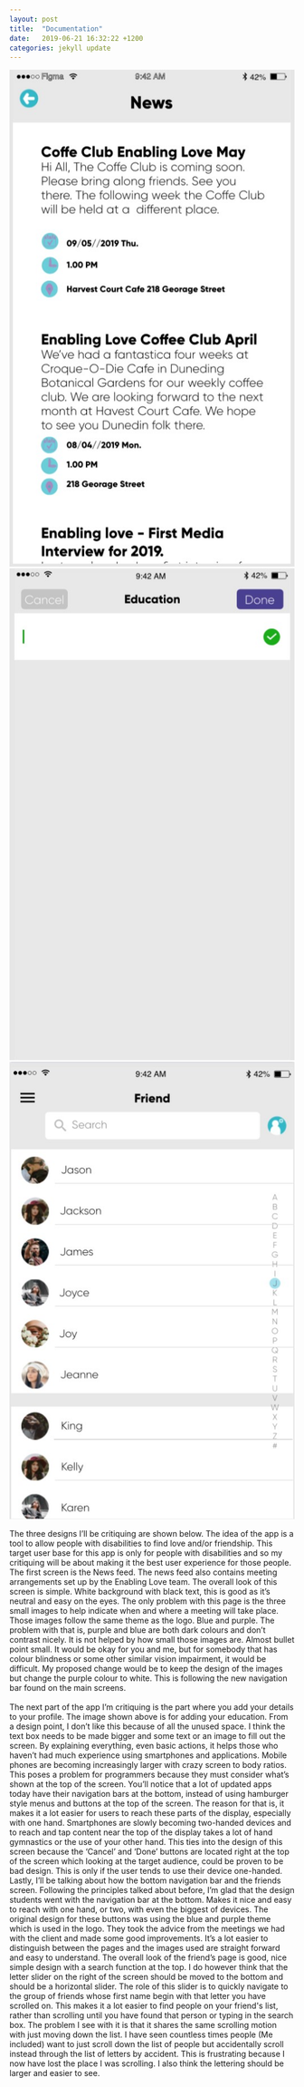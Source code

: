```yaml
---
layout: post
title:  "Documentation"
date:   2019-06-21 16:32:22 +1200
categories: jekyll update
---
```



![](/assets/ev29.jpg)
![](/assets/ev30.jpg)
![](/assets/ev31.jpg)

  The three designs I’ll be critiquing are shown below. The idea of the app is a tool to allow people with disabilities to find love and/or friendship. This target user base for this app is only for people with disabilities and so my critiquing will be about making it the best user experience for those people. 
 <br>
 The first screen is the News feed.  The news feed also contains meeting arrangements set up by the Enabling Love team. The overall look of this screen is simple. White background with black text, this is good as it’s neutral and easy on the eyes. The only problem with this page is the three small images to help indicate when and where a meeting will take place. Those images follow the same theme as the logo. Blue and purple. The problem with that is, purple and blue are both dark colours and don’t contrast nicely. It is not helped by how small those images are. Almost bullet point small. It would be okay for you and me, but for somebody that has colour blindness or some other similar vision impairment, it would be difficult. My proposed change would be to keep the design of the images but change the purple colour to white. This is following the new navigation bar found on the main screens.  
 <br>
 The next part of the app I’m critiquing is the part where you add your details to your profile. The image shown above is for adding your education. From a design point, I don’t like this because of all the unused space. I think the text box needs to be made bigger and some text or an image to fill out the screen. By explaining everything, even basic actions, it helps those who haven’t had much experience using smartphones and applications. Mobile phones are becoming increasingly larger with crazy screen to body ratios. This poses a problem for programmers because they must consider what’s shown at the top of the screen. You’ll notice that a lot of updated apps today have their navigation bars at the bottom, instead of using hamburger style menus and buttons at the top of the screen. The reason for that is, it makes it a lot easier for users to reach these parts of the display, especially with one hand. Smartphones are slowly becoming two-handed devices and to reach and tap content near the top of the display takes a lot of hand gymnastics or the use of your other hand. This ties into the design of this screen because the ‘Cancel’ and ‘Done’ buttons are located right at the top of the screen which looking at the target audience, could be proven to be bad design. This is only if the user tends to use their device one-handed. 
<br>
Lastly, I’ll be talking about how the bottom navigation bar and the friends screen. Following the principles talked about before, I’m glad that the design students went with the navigation bar at the bottom. Makes it nice and easy to reach with one hand, or two, with even the biggest of devices. The original design for these buttons was using the blue and purple theme which is used in the logo. They took the advice from the meetings we had with the client and made some good improvements. It’s a lot easier to distinguish between the pages and the images used are straight forward and easy to understand. The overall look of the friend’s page is good, nice simple design with a search function at the top. I do however think that the letter slider on the right of the screen should be moved to the bottom and should be a horizontal slider. The role of this slider is to quickly navigate to the group of friends whose first name begin with that letter you have scrolled on. This makes it a lot easier to find people on your friend's list, rather than scrolling until you have found that person or typing in the search box. The problem I see with it is that it shares the same scrolling motion with just moving down the list. I have seen countless times people (Me included) want to just scroll down the list of people but accidentally scroll instead through the list of letters by accident. This is frustrating because I now have lost the place I was scrolling. I also think the lettering should be larger and easier to see. 
<br>







